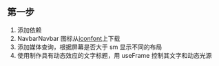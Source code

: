 ## 第一步

1. 添加依赖
2. NavbarNavbar 图标从[iconfont](https://www.iconfont.cn/)上下载
3. 添加媒体查询，根据屏幕是否大于 sm 显示不同的布局
4. 使用<Canvas>制作具有动态效应的文字标题，用 useFrame 控制其文字和动态光源
